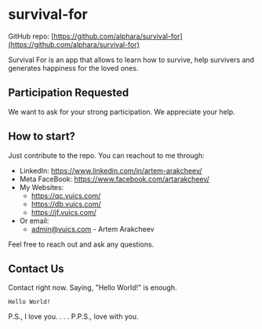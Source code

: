 # survival-for

GitHub repo: [https://github.com/alphara/survival-for](https://github.com/alphara/survival-for)

Survival For is an app that allows to learn how to survive, help survivers and generates happiness for the loved ones.

## Participation Requested

We want to ask for your strong participation. We appreciate your help.

## How to start?

Just contribute to the repo. You can reachout to me through:
* LinkedIn: https://www.linkedin.com/in/artem-arakcheev/
* Meta FaceBook: https://www.facebook.com/artarakcheev/
* My Websites:
  - https://qc.vuics.com/
  - https://db.vuics.com/
  - https://jf.vuics.com/
* Or email:
  - admin@vuics.com - Artem Arakcheev

Feel free to reach out and ask any questions.

## Contact Us

Contact right now. Saying, "Hello World!" is enough.

```text
Hello World!
```

P.S., I love you.
      .
      .
      .
P.P.S., love with you.
